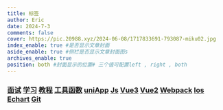 ```yaml
---
title: 标签
author: Eric
date: 2024-7-3
comments: false
cover: https://pic.20988.xyz/2024-06-08/1717833691-793087-miku02.jpg
index_enable: true #是否显示文章封面
aside_enable: true #侧栏是否显示文章封面图s
archives_enable: true
position: both #封面显示的位置# 三个值可配置left , right , both
---
```


### [面试](/tags/面试/) [学习](/tags/学习/) [教程](/tags/教程/) [工具函数](/tags/工具函数/) [uniApp](/tags/uniApp/) [Js](/tags/js/) [Vue3](/tags/vue3/) [Vue2](/tags/vue2/) [Webpack](/tags/webpack/) [Ios](/tags/ios/) [Echart](/tags/Echart/) [Git](/tags/Git/)